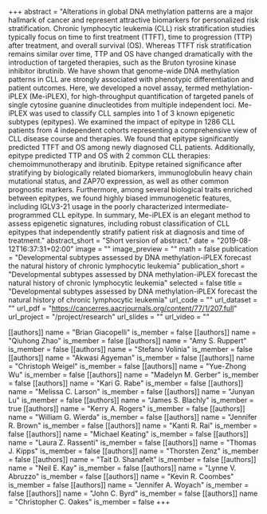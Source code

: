 +++
abstract = "Alterations in global DNA methylation patterns are a major hallmark of cancer and represent attractive biomarkers for personalized risk stratification. Chronic lymphocytic leukemia (CLL) risk stratification studies typically focus on time to first treatment (TTFT), time to progression (TTP) after treatment, and overall survival (OS). Whereas TTFT risk stratification remains similar over time, TTP and OS have changed dramatically with the introduction of targeted therapies, such as the Bruton tyrosine kinase inhibitor ibrutinib. We have shown that genome-wide DNA methylation patterns in CLL are strongly associated with phenotypic differentiation and patient outcomes. Here, we developed a novel assay, termed methylation-iPLEX (Me-iPLEX), for high-throughput quantification of targeted panels of single cytosine guanine dinucleotides from multiple independent loci. Me-iPLEX was used to classify CLL samples into 1 of 3 known epigenetic subtypes (epitypes). We examined the impact of epitype in 1286 CLL patients from 4 independent cohorts representing a comprehensive view of CLL disease course and therapies. We found that epitype significantly predicted TTFT and OS among newly diagnosed CLL patients. Additionally, epitype predicted TTP and OS with 2 common CLL therapies: chemoimmunotherapy and ibrutinib. Epitype retained significance after stratifying by biologically related biomarkers, immunoglobulin heavy chain mutational status, and ZAP70 expression, as well as other common prognostic markers. Furthermore, among several biological traits enriched between epitypes, we found highly biased immunogenetic features, including IGLV3-21 usage in the poorly characterized intermediate-programmed CLL epitype. In summary, Me-iPLEX is an elegant method to assess epigenetic signatures, including robust classification of CLL epitypes that independently stratify patient risk at diagnosis and time of treatment."
abstract_short = "Short version of abstract."
date = "2019-08-12T16:37:31+02:00"
image = ""
image_preview = ""
math = false
publication = "Developmental subtypes assessed by DNA methylation-iPLEX forecast the natural history of chronic lymphocytic leukemia"
publication_short = "Developmental subtypes assessed by DNA methylation-iPLEX forecast the natural history of chronic lymphocytic leukemia"
selected = false
title = "Developmental subtypes assessed by DNA methylation-iPLEX forecast the natural history of chronic lymphocytic leukemia"
url_code = ""
url_dataset = ""
url_pdf = "https://cancerres.aacrjournals.org/content/77/1/207.full"
url_project = "/project/research"
url_slides = ""
url_video = ""

[[authors]]
    name = "Brian Giacopelli"
    is_member = false
[[authors]]
    name = "Qiuhong Zhao"
    is_member = false
[[authors]]
    name = "Amy S. Ruppert"
    is_member = false
[[authors]]
    name = "Stefano Volinia"
    is_member = false
[[authors]]
    name = "Akwasi Agyeman"
    is_member = false
[[authors]]
    name = "Christoph Weigel"
    is_member = false
[[authors]]
    name = "Yue-Zhong Wu"
    is_member = false
[[authors]]
    name = "Madelyn M. Gerber"
    is_member = false
[[authors]]
    name = "Kari G. Rabe"
    is_member = false
[[authors]]
    name = "Melissa C. Larson"
    is_member = false
[[authors]]
    name = "Junyan Lu"
    is_member = false
[[authors]]
    name = "James S. Blachly"
    is_member = true
[[authors]]
    name = "Kerry A. Rogers"
    is_member = false
[[authors]]
    name = "William G. Wierda"
    is_member = false
[[authors]]
    name = "Jennifer R. Brown"
    is_member = false
[[authors]]
    name = "Kanti R. Rai"
    is_member = false
[[authors]]
    name = "Michael Keating"
    is_member = false
[[authors]]
    name = "Laura Z. Rassenti"
    is_member = false
[[authors]]
    name = "Thomas J. Kipps"
    is_member = false
[[authors]]
    name = "Thorsten Zenz"
    is_member = false
[[authors]]
    name = "Tait D. Shanafelt"
    is_member = false
[[authors]]
    name = "Neil E. Kay"
    is_member = false
[[authors]]
    name = "Lynne V. Abruzzo"
    is_member = false
[[authors]]
    name = "Kevin R. Coombes"
    is_member = false
[[authors]]
    name = "Jennifer A. Woyach"
    is_member = false
[[authors]]
    name = "John C. Byrd"
    is_member = false
[[authors]]
    name = "Christopher C. Oakes"
    is_member = false
+++
